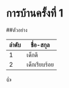 # การบ้านครั้งที่ 1

##ตัวอย่าง

ลำดับ   | ชื่อ-สกุล
------ | -------
1      |  เด็กดี
2      |  เด็กเรียบร้อย



:+1: 
